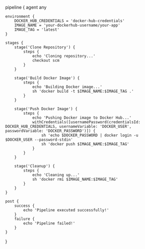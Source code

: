 pipeline {
    agent any
    
    environment {
        DOCKER_HUB_CREDENTIALS = 'docker-hub-credentials'
        IMAGE_NAME = 'your-dockerhub-username/your-app'
        IMAGE_TAG = 'latest'
    }

    stages {
        stage('Clone Repository') {
            steps {
                echo 'Cloning repository...'
                checkout scm
            }
        }

        stage('Build Docker Image') {
            steps {
                echo 'Building Docker image...'
                sh 'docker build -t $IMAGE_NAME:$IMAGE_TAG .'
            }
        }

        stage('Push Docker Image') {
            steps {
                echo 'Pushing Docker image to Docker Hub...'
                withCredentials([usernamePassword(credentialsId: DOCKER_HUB_CREDENTIALS, usernameVariable: 'DOCKER_USER', passwordVariable: 'DOCKER_PASSWORD')]) {
                    sh 'echo $DOCKER_PASSWORD | docker login -u $DOCKER_USER --password-stdin'
                    sh 'docker push $IMAGE_NAME:$IMAGE_TAG'
                }
            }
        }

        stage('Cleanup') {
            steps {
                echo 'Cleaning up...'
                sh 'docker rmi $IMAGE_NAME:$IMAGE_TAG'
            }
        }
    }

    post {
        success {
            echo 'Pipeline executed successfully!'
        }
        failure {
            echo 'Pipeline failed!'
        }
    }
}


